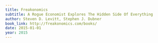```yaml
---
title: Freakonomics
subtitle: A Rogue Economist Explores The Hidden Side Of Everything
author: Steven D. Levitt, Stephen J. Dubner
book_link: http://freakonomics.com/books/
date: 2015-01-01
year: 2015
---
```

